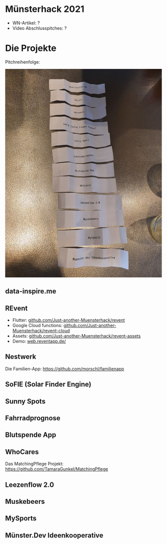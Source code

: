 # Münsterhack 2021

- WN-Artikel: ?
- Video Abschlusspitches: ?

# Die Projekte

Pitchreihenfolge:

![Pitchreihenfolge](./images/pitchreihenfolge2021.jpg)

## data-inspire.me

## REvent
- Flutter: [github.com/Just-another-Muensterhack/revent](https://github.com/Just-another-Muensterhack/revent)  
- Google Cloud functions: [github.com/Just-another-Muensterhack/revent-cloud](https://github.com/Just-another-Muensterhack/revent-cloud)  
- Assets: [github.com/Just-another-Muensterhack/revent-assets](https://github.com/Just-another-Muensterhack/revent-assets)  
- Demo: [web.reventapp.de/](https://web.reventapp.de/)  

## Nestwerk
Die Familien-App: https://github.com/morschl/familienapp

## SoFIE (Solar Finder Engine)

## Sunny Spots

## Fahrradprognose

## Blutspende App

## WhoCares
Das MatchingPflege Projekt: https://github.com/TamaraGunkel/MatchingPflege

## Leezenflow 2.0

## Muskebeers

## MySports

## Münster.Dev Ideenkooperative
